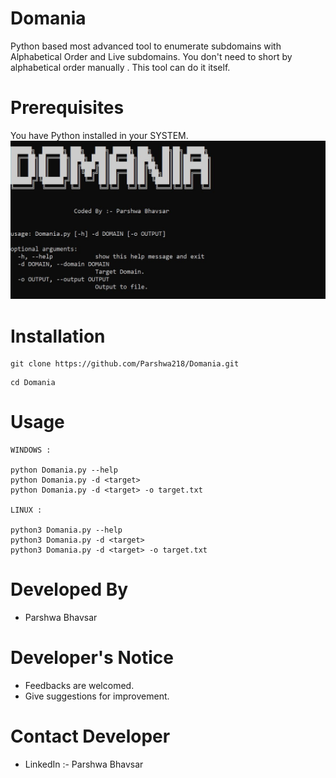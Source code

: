 # Domania
Python based most advanced tool to enumerate subdomains with Alphabetical Order and Live subdomains.
You don't need to short by alphabetical order manually .
This tool can do it itself.

# Prerequisites
You have Python installed in your SYSTEM.
<img src="domania.JPG">

# Installation 

```
git clone https://github.com/Parshwa218/Domania.git
```
```
cd Domania
```

# Usage 

```
WINDOWS :

python Domania.py --help
python Domania.py -d <target> 
python Domania.py -d <target> -o target.txt

LINUX :

python3 Domania.py --help
python3 Domania.py -d <target> 
python3 Domania.py -d <target> -o target.txt
```

# Developed By
- Parshwa Bhavsar

# Developer's Notice
 - Feedbacks are welcomed.
 - Give suggestions for improvement.
 
# Contact Developer
- LinkedIn :- Parshwa Bhavsar 
